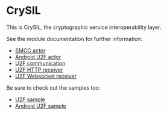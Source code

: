 # CrySIL

This is CrySIL, the cryptographic service interoperability layer.

See the module documentation for further information:
* [SMCC actor](./modules/actors/java/smcc/)
* [Android U2F actor](./modules/actors/java/u2f-android/)
* [U2F communication](./modules/communications/java/u2f-commons/)
* [U2F HTTP receiver](./modules/communications/java/u2f-http-json-receiver/)
* [U2F Websocket receiver](./modules/communications/java/u2f-websocket-receiver/)

Be sure to check out the samples too:
* [U2F sample](./samples/u2f/)
* [Android U2F sample](./samples/android/)
